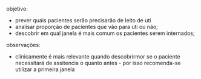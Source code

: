 objetivo:
* prever quais pacientes serão precisarão de leito de uti
* analisar proporção de pacientes que vão para uti ou não;
* descobrir em qual janela é mais comum os pacientes serem internados;

observações:
* clinicamente é mais relevante quando descobrirmor se o paciente necessitará de assitencia o quanto antes - por isso recomenda-se utilizar a primeira janela 
